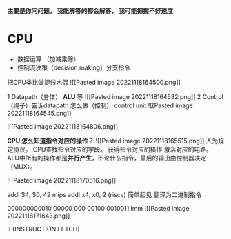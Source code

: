 **主要是你问问题， 我能解答的都会解答， 我可能把握不好速度**


# CPU
* 数据运算 （加减乘除）
* 控制流决策（decision making）分支指令

把CPU类比做提线木偶
![[Pasted image 20221118164500.png]]

1 Datapath（身体）
**ALU** 等
 ![[Pasted image 20221118164532.png]]
2 Control （绳子）告诉datapath 怎么做（控制）
control unit
![[Pasted image 20221118164545.png]]


![[Pasted image 20221118164806.png]]

**CPU 怎么知道指令对应的操作？**
![[Pasted image 20221118165515.png]]
人为规定协议。
CPU查找指令对应的字段。
获得指令对应的操作 激活对应的电路。
ALU中所有的操作都是**并行产生**，不论什么指令，最后的输出由控制器决定（MUX）。

![[Pasted image 20221118170516.png]]


addi $4, $0, 42 mips
addi x4, x0, 2 (riscv) 简单起见
翻译为二进制指令

000000000010   00000  000 00100  0010011
		imm
	![[Pasted image 20221118171643.png]]

IF(INSTRUCTION FETCH)


